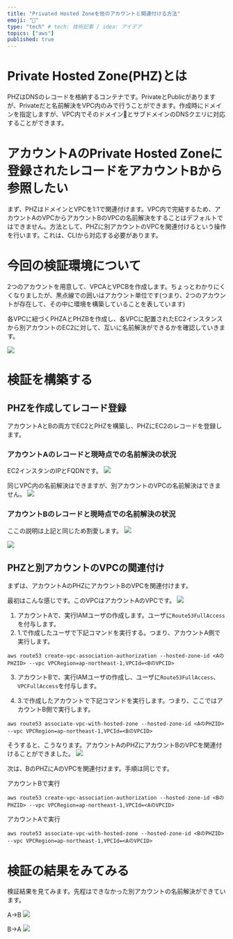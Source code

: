 ```yaml
---
title: "Privated Hosted Zoneを他のアカウントと関連付ける方法"
emoji: "👋"
type: "tech" # tech: 技術記事 / idea: アイデア
topics: ["aws"]
published: true
---
```


# Private Hosted Zone(PHZ)とは
PHZはDNSのレコードを格納するコンテナです。PrivateとPublicがありますが、Privateだと名前解決をVPC内のみで行うことができます。作成時にドメインを指定しますが、VPC内でそのドメインとサブドメインのDNSクエリに対応することができます。

# アカウントAのPrivate Hosted Zoneに登録されたレコードをアカウントBから参照したい
まず、PHZはドメインとVPCを1:1で関連付けます。VPC内で完結するため、アカウントAのVPCからアカウントBのVPCの名前解決をすることはデフォルトではできません。方法として、PHZに別アカウントのVPCを関連付けるという操作を行います。これは、CLIから対応する必要があります。

# 今回の検証環境について
2つのアカウントを用意して、VPCAとVPCBを作成します。ちょっとわかりにくくなりましたが、黒点線での囲いはアカウント単位です(つまり、2つのアカウントが存在して、その中に環境を構築していることを表しています)

各VPCに紐づくPHZAとPHZBを作成し、各VPCに配置されたEC2インスタンスから別アカウントのEC2に対して、互いに名前解決ができるかを確認していきます。

![](https://storage.googleapis.com/zenn-user-upload/zm95qkz19ys8w8fcd2c6xul7a8og)

# 検証を構築する
## PHZを作成してレコード登録
アカウントAとBの両方でEC2とPHZを構築し、PHZにEC2のレコードを登録します。

### アカウントAのレコードと現時点での名前解決の状況
EC2インスタンのIPとFQDNです。
![](https://storage.googleapis.com/zenn-user-upload/p08m3822yybzpsedgakjupv1ccx2)

同じVPC内の名前解決はできますが、別アカウントのVPCの名前解決はできません。
![](https://storage.googleapis.com/zenn-user-upload/jvxxmwfmkn9wt8zjvv53fiagtpvd)

### アカウントBのレコードと現時点での名前解決の状況
ここの説明は上記と同じため割愛します。
![](https://storage.googleapis.com/zenn-user-upload/ark1oavikpuaf57j0vql9pedkzpx)

![](https://storage.googleapis.com/zenn-user-upload/oap0gsh7odjc4cmnmku3x68kso9q)

## PHZと別アカウントのVPCの関連付け
まずは、アカウントAのPHZにアカウントBのVPCを関連付けます。

最初はこんな感じです。このVPCはアカウントAのVPCです。
![](https://storage.googleapis.com/zenn-user-upload/wh1fr8ec8wbh8z5pbersumrvfiw9)

1. アカウントAで、実行IAMユーザの作成します。ユーザに`Route53FullAccess`を付与します。
2. 1.で作成したユーザで下記コマンドを実行する。つまり、アカウントA側で実行します。
```
aws route53 create-vpc-association-authorization --hosted-zone-id <AのPHZID> --vpc VPCRegion=ap-northeast-1,VPCId=<BのVPCID>
```
3.  アカウントBで、実行IAMユーザの作成し、ユーザに`Route53FullAccess`、`VPCFullAccess`を付与します。

4. 3.で作成したアカウントで下記コマンドを実行します。つまり、ここではアカウントB側で実行します。
```
aws route53 associate-vpc-with-hosted-zone --hosted-zone-id <AのPHZID> --vpc VPCRegion=ap-northeast-1,VPCId=<BのVPCID>
```

そうすると、こうなります。アカウントAのPHZにアカウントBのVPCを関連付けることができました。
![](https://storage.googleapis.com/zenn-user-upload/vbqvdtw5m6v2p8v2a3723d141uct)

次は、BのPHZにAのVPCを関連付けます。手順は同じです。

アカウントBで実行
```
aws route53 create-vpc-association-authorization --hosted-zone-id <BのPHZID> --vpc VPCRegion=ap-northeast-1,VPCId=<AのVPCID>
```

アカウントAで実行
```
aws route53 associate-vpc-with-hosted-zone --hosted-zone-id <BのPHZID> --vpc VPCRegion=ap-northeast-1,VPCId=<AのVPCID>
```

# 検証の結果をみてみる
検証結果を見てみます。先程はできなかった別アカウントの名前解決ができています。

A->B
![](https://storage.googleapis.com/zenn-user-upload/gsh8jrttnmxk7hwntrsbrprqqbuu)

B->A
![](https://storage.googleapis.com/zenn-user-upload/343mvljwmx3zwiultggtl5vhuyk7)

